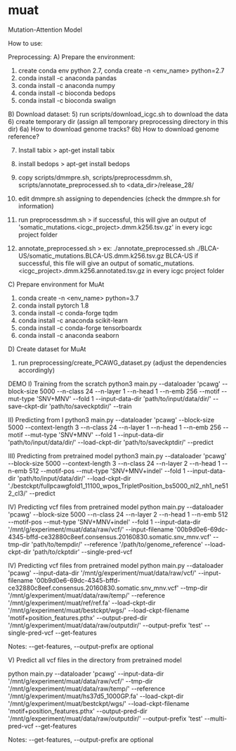 # muat

Mutation-Attention Model

How to use:

Preprocessing:
A) Prepare the environment:
1) create conda env python 2.7, conda create -n <env_name> python=2.7
2) conda install -c anaconda pandas
3) conda install -c anaconda numpy
3) conda install -c bioconda bedops
4) conda install -c bioconda swalign

B) Download dataset:
5) run scripts/download_icgc.sh to download the data
6) create temporary dir (assign all temporary preprocessing directory in this dir)
6a) How to download genome tracks?
6b) How to download genome reference?

7) Install tabix > apt-get install tabix
8) install bedops > apt-get install bedops

8) copy scripts/dmmpre.sh, scripts/preprocessdmm.sh, scripts/annotate_preprocessed.sh to <data_dir>/release_28/
9) edit dmmpre.sh assigning to dependencies (check the dmmpre.sh for information)
10) run preprocessdmm.sh > if successful, this will give an output of 'somatic_mutations.<icgc_project>.dmm.k256.tsv.gz' in every icgc project folder
11) annotate_preprocessed.sh > ex: ./annotate_preprocessed.sh ./BLCA-US/somatic_mutations.BLCA-US.dmm.k256.tsv.gz BLCA-US
    if successful, this file will give an output of somatic_mutations.<icgc_project>.dmm.k256.annotated.tsv.gz in every icgc project folder

C) Prepare environment for MuAt
1) conda create -n <env_name> python=3.7
2) conda install pytorch 1.8 
3) conda install -c conda-forge tqdm
4) conda install -c anaconda scikit-learn
5) conda install -c conda-forge tensorboardx
6) conda install -c anaconda seaborn

D) Create dataset for MuAt
1) run preprocessing/create_PCAWG_dataset.py (adjust the dependencies accordingly)

DEMO
I) Training from the scratch
python3 main.py --dataloader 'pcawg' --block-size 5000 --n-class 24 --n-layer 1 --n-head 1 --n-emb 256 --motif --mut-type 'SNV+MNV' --fold 1 --input-data-dir 'path/to/input/data/dir/' --save-ckpt-dir 'path/to/saveckptdir/' --train

II) Predicting from I
python3 main.py --dataloader 'pcawg' --block-size 5000 --context-length 3 --n-class 24 --n-layer 1 --n-head 1 --n-emb 256 --motif --mut-type 'SNV+MNV' --fold 1 --input-data-dir 'path/to/input/data/dir/' --load-ckpt-dir 'path/to/saveckptdir/' --predict 

III) Predicting from pretrained model
python3 main.py --dataloader 'pcawg' --block-size 5000 --context-length 3 --n-class 24 --n-layer 2 --n-head 1 --n-emb 512 --motif-pos --mut-type 'SNV+MNV+indel' --fold 1 --input-data-dir 'path/to/input/data/dir/' --load-ckpt-dir './bestckpt/fullpcawgfold1_11100_wpos_TripletPosition_bs5000_nl2_nh1_ne512_cl3/' --predict 

IV) Predicting vcf files from pretrained model 
python main.py --dataloader 'pcawg' --block-size 5000 --n-class 24 --n-layer 2 --n-head 1 --n-emb 512 --motif-pos --mut-type 'SNV+MNV+indel' --fold 1 --input-data-dir '/mnt/g/experiment/muat/data/raw/vcf/' --input-filename '00b9d0e6-69dc-4345-bffd-ce32880c8eef.consensus.20160830.somatic.snv_mnv.vcf' --tmp-dir 'path/to/tempdir/' --reference '/path/to/genome_reference' --load-ckpt-dir 'path/to/ckptdir' --single-pred-vcf


IV) Predicting vcf files from pretrained model
python main.py --dataloader 'pcawg' --input-data-dir '/mnt/g/experiment/muat/data/raw/vcf/' --input-filename '00b9d0e6-69dc-4345-bffd-ce32880c8eef.consensus.20160830.somatic.snv_mnv.vcf' --tmp-dir '/mnt/g/experiment/muat/data/raw/temp/' --reference '/mnt/g/experiment/muat/ref/ref.fa' --load-ckpt-dir '/mnt/g/experiment/muat/bestckpt/wgs/' --load-ckpt-filename 'motif+position_features.pthx' --output-pred-dir '/mnt/g/experiment/muat/data/raw/outputdir/' --output-prefix 'test' --single-pred-vcf --get-features

Notes: --get-features, --output-prefix are optional


V) Predict all vcf files in the directory from pretrained model

python main.py --dataloader 'pcawg' --input-data-dir '/mnt/g/experiment/muat/data/raw/vcf/' --tmp-dir '/mnt/g/experiment/muat/data/raw/temp/' --reference '/mnt/g/experiment/muat/hs37d5_1000GP.fa' --load-ckpt-dir '/mnt/g/experiment/muat/bestckpt/wgs/' --load-ckpt-filename 'motif+position_features.pthx' --output-pred-dir '/mnt/g/experiment/muat/data/raw/outputdir/' --output-prefix 'test' --multi-pred-vcf --get-features

Notes: --get-features, --output-prefix are optional